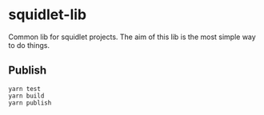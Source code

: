 # squidlet-lib
Common lib for squidlet projects. The aim of this lib is the most simple way to do things.

## Publish

    yarn test
    yarn build
    yarn publish
